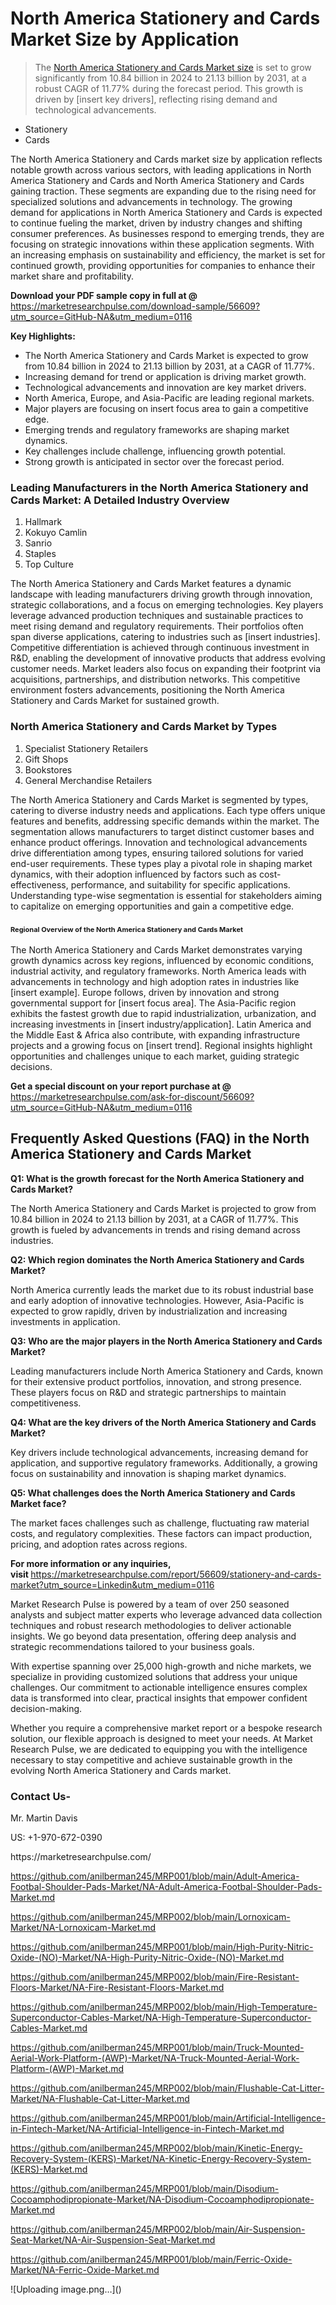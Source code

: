 <h1>North America Stationery and Cards Market&nbsp;Size by Application</h1><blockquote><p>The <a href="https://marketresearchpulse.com/download-sample/56609?utm_source=GitHub-NA&amp;utm_medium=0116">North America Stationery and Cards Market size</a> is set to grow significantly from 10.84 billion in 2024 to 21.13 billion by 2031, at a robust CAGR of 11.77% during the forecast period. This growth is driven by [insert key drivers], reflecting rising demand and technological advancements.</p></blockquote><ul><li>Stationery<li> Cards</li></ul><p>The North America Stationery and Cards market size by application reflects notable growth across various sectors, with leading applications in North America Stationery and Cards and North America Stationery and Cards gaining traction. These segments are expanding due to the rising need for specialized solutions and advancements in technology. The growing demand for applications in North America Stationery and Cards is expected to continue fueling the market, driven by industry changes and shifting consumer preferences. As businesses respond to emerging trends, they are focusing on strategic innovations within these application segments. With an increasing emphasis on sustainability and efficiency, the market is set for continued growth, providing opportunities for companies to enhance their market share and profitability.</p><p><strong>Download your PDF sample copy in full at @ </strong><a href="https://marketresearchpulse.com/download-sample/56609?utm_source=GitHub-NA&amp;utm_medium=0116">https://marketresearchpulse.com/download-sample/56609?utm_source=GitHub-NA&amp;utm_medium=0116</a></p><p><strong>Key Highlights: </strong></p><ul><li>The North America Stationery and Cards Market is expected to grow from 10.84 billion in 2024 to 21.13 billion by 2031, at a CAGR of 11.77%.</li><li>Increasing demand for trend or application is driving market growth.</li><li>Technological advancements and innovation are key market drivers.</li><li>North America, Europe, and Asia-Pacific are leading regional markets.</li><li>Major players are focusing on insert focus area to gain a competitive edge.</li><li>Emerging trends and regulatory frameworks are shaping market dynamics.</li><li>Key challenges include challenge, influencing growth potential.</li><li>Strong growth is anticipated in sector over the forecast period.</li></ul><h3>Leading Manufacturers in the North America Stationery and Cards Market: A Detailed Industry Overview</h3><ol><li>Hallmark</li><li>Kokuyo Camlin</li><li>Sanrio</li><li>Staples</li><li>Top Culture</li></ol><div class="flex max-w-full flex-col flex-grow"><div class="min-h-8 text-message flex w-full flex-col items-end gap-2 whitespace-normal break-words [.text-message+&amp;]:mt-5" dir="auto" data-message-author-role="assistant" data-message-id="fd8432e4-4910-450d-b182-61b7bfb0a01f" data-message-model-slug="gpt-4o"><div class="flex w-full flex-col gap-1 empty:hidden first:pt-[3px]"><div class="markdown prose w-full break-words dark:prose-invert light"><p>The North America Stationery and Cards Market features a dynamic landscape with leading manufacturers driving growth through innovation, strategic collaborations, and a focus on emerging technologies. Key players leverage advanced production techniques and sustainable practices to meet rising demand and regulatory requirements. Their portfolios often span diverse applications, catering to industries such as [insert industries]. Competitive differentiation is achieved through continuous investment in R&amp;D, enabling the development of innovative products that address evolving customer needs. Market leaders also focus on expanding their footprint via acquisitions, partnerships, and distribution networks. This competitive environment fosters advancements, positioning the North America Stationery and Cards Market for sustained growth.</p></div></div></div></div><h3>North America Stationery and Cards Market by Types</h3><ol><li>Specialist Stationery Retailers<li> Gift Shops<li> Bookstores<li> General Merchandise Retailers</li></ol><div class="flex max-w-full flex-col flex-grow"><div class="min-h-8 text-message flex w-full flex-col items-end gap-2 whitespace-normal break-words [.text-message+&amp;]:mt-5" dir="auto" data-message-author-role="assistant" data-message-id="084470be-0bb7-4664-bddf-5156b4f41249" data-message-model-slug="gpt-4o-mini"><div class="flex w-full flex-col gap-1 empty:hidden first:pt-[3px]"><div class="markdown prose w-full break-words dark:prose-invert light"><p>The North America Stationery and Cards Market is segmented by types, catering to diverse industry needs and applications. Each type offers unique features and benefits, addressing specific demands within the market. The segmentation allows manufacturers to target distinct customer bases and enhance product offerings. Innovation and technological advancements drive differentiation among types, ensuring tailored solutions for varied end-user requirements. These types play a pivotal role in shaping market dynamics, with their adoption influenced by factors such as cost-effectiveness, performance, and suitability for specific applications. Understanding type-wise segmentation is essential for stakeholders aiming to capitalize on emerging opportunities and gain a competitive edge.</p></div></div></div></div><h3><span style="font-size: 11px;">Regional Overview of the North America Stationery and Cards Market</span></h3><div class="flex max-w-full flex-col flex-grow"><div class="min-h-8 text-message flex w-full flex-col items-end gap-2 whitespace-normal break-words [.text-message+&amp;]:mt-5" dir="auto" data-message-author-role="assistant" data-message-id="e9038762-ce64-4e30-91c9-9bd413514231" data-message-model-slug="gpt-4o-mini"><div class="flex w-full flex-col gap-1 empty:hidden first:pt-[3px]"><div class="markdown prose w-full break-words dark:prose-invert light"><p>The North America Stationery and Cards Market demonstrates varying growth dynamics across key regions, influenced by economic conditions, industrial activity, and regulatory frameworks. North America leads with advancements in technology and high adoption rates in industries like [insert example]. Europe follows, driven by innovation and strong governmental support for [insert focus area]. The Asia-Pacific region exhibits the fastest growth due to rapid industrialization, urbanization, and increasing investments in [insert industry/application]. Latin America and the Middle East &amp; Africa also contribute, with expanding infrastructure projects and a growing focus on [insert trend]. Regional insights highlight opportunities and challenges unique to each market, guiding strategic decisions.</p></div></div></div></div><p><strong>Get a special discount on your report purchase at @ </strong><a href="https://marketresearchpulse.com/ask-for-discount/56609?utm_source=GitHub-NA&amp;utm_medium=0116">https://marketresearchpulse.com/ask-for-discount/56609?utm_source=GitHub-NA&amp;utm_medium=0116</a></p><h2>Frequently Asked Questions (FAQ) in the North America Stationery and Cards Market</h2><p><strong>Q1: What is the growth forecast for the North America Stationery and Cards Market?</strong></p><p>The North America Stationery and Cards Market is projected to grow from 10.84 billion in 2024 to 21.13 billion by 2031, at a CAGR of 11.77%. This growth is fueled by advancements in trends and rising demand across industries.</p><p><strong>Q2: Which region dominates the North America Stationery and Cards Market?</strong></p><p>North America currently leads the market due to its robust industrial base and early adoption of innovative technologies. However, Asia-Pacific is expected to grow rapidly, driven by industrialization and increasing investments in application.</p><p><strong>Q3: Who are the major players in the North America Stationery and Cards Market?</strong></p><p>Leading manufacturers include North America Stationery and Cards, known for their extensive product portfolios, innovation, and strong presence. These players focus on R&amp;D and strategic partnerships to maintain competitiveness.</p><p><strong>Q4: What are the key drivers of the North America Stationery and Cards Market?</strong></p><p>Key drivers include technological advancements, increasing demand for application, and supportive regulatory frameworks. Additionally, a growing focus on sustainability and innovation is shaping market dynamics.</p><p><strong>Q5: What challenges does the North America Stationery and Cards Market face?</strong></p><p>The market faces challenges such as challenge, fluctuating raw material costs, and regulatory complexities. These factors can impact production, pricing, and adoption rates across regions.</p><p><strong>For more information or any inquiries, visit&nbsp;</strong><a href="https://marketresearchpulse.com/report/56609/stationery-and-cards-market?utm_source=Linkedin&utm_medium=0116">https://marketresearchpulse.com/report/56609/stationery-and-cards-market?utm_source=Linkedin&utm_medium=0116</a></p><p>Market Research Pulse is powered by a team of over 250 seasoned analysts and subject matter experts who leverage advanced data collection techniques and robust research methodologies to deliver actionable insights. We go beyond data presentation, offering deep analysis and strategic recommendations tailored to your business goals.</p><p>With expertise spanning over 25,000 high-growth and niche markets, we specialize in providing customized solutions that address your unique challenges. Our commitment to actionable intelligence ensures complex data is transformed into clear, practical insights that empower confident decision-making.</p><p>Whether you require a comprehensive market report or a bespoke research solution, our flexible approach is designed to meet your needs. At Market Research Pulse, we are dedicated to equipping you with the intelligence necessary to stay competitive and achieve sustainable growth in the evolving North America Stationery and Cards market.</p><h3><strong>Contact Us-</strong></h3><p>Mr. Martin Davis</p><p>US: +1-970-672-0390</p><p>https://marketresearchpulse.com/</p><p><a href="https://github.com/anilberman245/MRP001/blob/main/Adult-America-Footbal-Shoulder-Pads-Market/NA-Adult-America-Footbal-Shoulder-Pads-Market.md">https://github.com/anilberman245/MRP001/blob/main/Adult-America-Footbal-Shoulder-Pads-Market/NA-Adult-America-Footbal-Shoulder-Pads-Market.md</a></p><p><a href="https://github.com/anilberman245/MRP002/blob/main/Lornoxicam-Market/NA-Lornoxicam-Market.md">https://github.com/anilberman245/MRP002/blob/main/Lornoxicam-Market/NA-Lornoxicam-Market.md</a></p><p><a href="https://github.com/anilberman245/MRP001/blob/main/High-Purity-Nitric-Oxide-(NO)-Market/NA-High-Purity-Nitric-Oxide-(NO)-Market.md">https://github.com/anilberman245/MRP001/blob/main/High-Purity-Nitric-Oxide-(NO)-Market/NA-High-Purity-Nitric-Oxide-(NO)-Market.md</a></p><p><a href="https://github.com/anilberman245/MRP002/blob/main/Fire-Resistant-Floors-Market/NA-Fire-Resistant-Floors-Market.md">https://github.com/anilberman245/MRP002/blob/main/Fire-Resistant-Floors-Market/NA-Fire-Resistant-Floors-Market.md</a></p><p><a href="https://github.com/anilberman245/MRP002/blob/main/High-Temperature-Superconductor-Cables-Market/NA-High-Temperature-Superconductor-Cables-Market.md">https://github.com/anilberman245/MRP002/blob/main/High-Temperature-Superconductor-Cables-Market/NA-High-Temperature-Superconductor-Cables-Market.md</a></p><p><a href="https://github.com/anilberman245/MRP001/blob/main/Truck-Mounted-Aerial-Work-Platform-(AWP)-Market/NA-Truck-Mounted-Aerial-Work-Platform-(AWP)-Market.md">https://github.com/anilberman245/MRP001/blob/main/Truck-Mounted-Aerial-Work-Platform-(AWP)-Market/NA-Truck-Mounted-Aerial-Work-Platform-(AWP)-Market.md</a></p><p><a href="https://github.com/anilberman245/MRP002/blob/main/Flushable-Cat-Litter-Market/NA-Flushable-Cat-Litter-Market.md">https://github.com/anilberman245/MRP002/blob/main/Flushable-Cat-Litter-Market/NA-Flushable-Cat-Litter-Market.md</a></p><p><a href="https://github.com/anilberman245/MRP001/blob/main/Artificial-Intelligence-in-Fintech-Market/NA-Artificial-Intelligence-in-Fintech-Market.md">https://github.com/anilberman245/MRP001/blob/main/Artificial-Intelligence-in-Fintech-Market/NA-Artificial-Intelligence-in-Fintech-Market.md</a></p><p><a href="https://github.com/anilberman245/MRP002/blob/main/Kinetic-Energy-Recovery-System-(KERS)-Market/NA-Kinetic-Energy-Recovery-System-(KERS)-Market.md">https://github.com/anilberman245/MRP002/blob/main/Kinetic-Energy-Recovery-System-(KERS)-Market/NA-Kinetic-Energy-Recovery-System-(KERS)-Market.md</a></p><p><a href="https://github.com/anilberman245/MRP001/blob/main/Disodium-Cocoamphodipropionate-Market/NA-Disodium-Cocoamphodipropionate-Market.md">https://github.com/anilberman245/MRP001/blob/main/Disodium-Cocoamphodipropionate-Market/NA-Disodium-Cocoamphodipropionate-Market.md</a></p><p><a href="https://github.com/anilberman245/MRP002/blob/main/Air-Suspension-Seat-Market/NA-Air-Suspension-Seat-Market.md">https://github.com/anilberman245/MRP002/blob/main/Air-Suspension-Seat-Market/NA-Air-Suspension-Seat-Market.md</a></p><p><a href="https://github.com/anilberman245/MRP001/blob/main/Ferric-Oxide-Market/NA-Ferric-Oxide-Market.md">https://github.com/anilberman245/MRP001/blob/main/Ferric-Oxide-Market/NA-Ferric-Oxide-Market.md</a></p>
![Uploading image.png…]()
